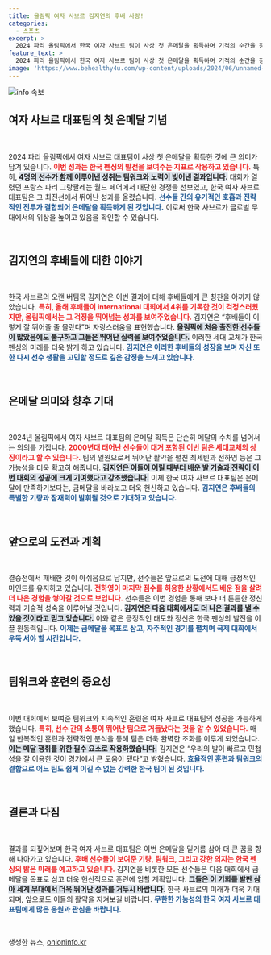 ```yaml
---
title: 올림픽 여자 사브르 김지연의 후배 사랑!
categories:
  - 스포츠
excerpt: >
  2024 파리 올림픽에서 한국 여자 사브르 팀이 사상 첫 은메달을 획득하며 기적의 순간을 장식했습니다! 후배 선수들의 뛰어난 활약 덕분에 금메달에 대한 기대감도 커졌는데, 향후 성과를 더 주목해야 할 때입니다!
feature_text: >
  2024 파리 올림픽에서 한국 여자 사브르 팀이 사상 첫 은메달을 획득하며 기적의 순간을 장식했습니다! 후배 선수들의 뛰어난 활약 덕분에 금메달에 대한 기대감도 커졌는데, 향후 성과를 더 주목해야 할 때입니다!
image: 'https://www.behealthy4u.com/wp-content/uploads/2024/06/unnamed-file.png'
---
```


<p><img src="https://www.behealthy4u.com/wp-content/uploads/2024/06/unnamed-file.png" alt="info 속보" /></p>

<h2 data-ke-size="size26">여자 사브르 대표팀의 첫 은메달 기념</h2>

<p data-ke-size="size16">&nbsp;</p>

<p data-ke-size="size16">2024 파리 올림픽에서 여자 사브르 대표팀이 사상 첫 은메달을 획득한 것에 큰 의미가 담겨 있습니다. <b><span style="color: #ee2323;">이번 성과는 한국 펜싱의 발전을 보여주는 지표로 작용하고 있습니다.</span></b> 특히, <b><span style="background-color: #21538527;">4명의 선수가 함께 이루어낸 성취는 팀워크와 노력이 빚어낸 결과입니다.</span></b> 대회가 열렸던 프랑스 파리 그랑팔레는 월드 페어에서 대단한 경쟁을 선보였고, 한국 여자 사브르 대표팀은 그 최전선에서 뛰어난 성과를 올렸습니다. <b><span style="color: #1a5490;">선수들 간의 유기적인 호흡과 전략적인 전투가 결합되어 은메달을 획득하게 된 것입니다.</span></b> 이로써 한국 사브르가 글로벌 무대에서의 위상을 높이고 있음을 확인할 수 있습니다.</p>

<p data-ke-size="size16">&nbsp;</p>

<h2 data-ke-size="size26">김지연의 후배들에 대한 이야기</h2>

<p data-ke-size="size16">&nbsp;</p>

<p data-ke-size="size16">한국 사브르의 오랜 버팀목 김지연은 이번 결과에 대해 후배들에게 큰 칭찬을 아끼지 않았습니다. <b><span style="color: #ee2323;">특히, 올해 후배들이 international 대회에서 4위를 기록한 것이 걱정스러웠지만, 올림픽에서는 그 걱정을 뛰어넘는 성과를 보여주었습니다.</span></b> 김지연은 “후배들이 이렇게 잘 뛰어줄 줄 몰랐다”며 자랑스러움을 표현했습니다. <b><span style="background-color: #21538527;">올림픽에 처음 출전한 선수들이 많았음에도 불구하고 그들은 뛰어난 실력을 보여주었습니다.</span></b> 이러한 세대 교체가 한국 펜싱의 미래를 더욱 밝게 하고 있습니다. <b><span style="color: #1a5490;">김지연은 이러한 후배들의 성장을 보며 자신 또한 다시 선수 생활을 고민할 정도로 깊은 감정을 느끼고 있습니다.</span></b></p>

<p data-ke-size="size16">&nbsp;</p>

<h2 data-ke-size="size26">은메달 의미와 향후 기대</h2>

<p data-ke-size="size16">&nbsp;</p>

<p data-ke-size="size16">2024년 올림픽에서 여자 사브르 대표팀의 은메달 획득은 단순히 메달의 수치를 넘어서는 의의를 가집니다. <b><span style="color: #ee2323;">2000년대 태어난 선수들이 대거 포함된 이번 팀은 세대교체의 상징이라고 할 수 있습니다.</span></b> 팀의 일원으로서 뛰어난 활약을 펼친 최세빈과 전하영 등은 그 가능성을 더욱 확고히 해줍니다. <b><span style="background-color: #21538527;">김지연은 이들이 어릴 때부터 배운 발 기술과 전략이 이번 대회의 성공에 크게 기여했다고 강조했습니다.</span></b> 이제 한국 여자 사브르 대표팀은 은메달에 만족하기보다는, 금메달을 바라보고 더욱 헌신하고 있습니다. <b><span style="color: #1a5490;">김지연은 후배들의 특별한 기량과 잠재력이 발휘될 것으로 기대하고 있습니다.</span></b></p>

<p data-ke-size="size16">&nbsp;</p>

<h2 data-ke-size="size26">앞으로의 도전과 계획</h2>

<p data-ke-size="size16">&nbsp;</p>

<p data-ke-size="size16">결승전에서 패배한 것이 아쉬움으로 남지만, 선수들은 앞으로의 도전에 대해 긍정적인 마인드를 유지하고 있습니다. <b><span style="color: #ee2323;">전하영이 마지막 점수를 허용한 상황에서도 배운 점을 살려 더 나은 경험을 쌓아갈 것으로 보입니다.</span></b> 선수들은 이번 경험을 통해 보다 더 튼튼한 정신력과 기술적 성숙을 이루어낼 것입니다. <b><span style="background-color: #21538527;">김지연은 다음 대회에서도 더 나은 결과를 낼 수 있을 것이라고 믿고 있습니다.</span></b> 이와 같은 긍정적인 태도와 정신은 한국 펜싱의 발전을 이끌 원동력입니다. <b><span style="color: #1a5490;">이제는 금메달을 목표로 삼고, 자주적인 경기를 펼치며 국제 대회에서 우뚝 서야 할 시간입니다.</span></b></p>

<p data-ke-size="size16">&nbsp;</p>

<h2 data-ke-size="size26">팀워크와 훈련의 중요성</h2>

<p data-ke-size="size16">&nbsp;</p>

<p data-ke-size="size16">이번 대회에서 보여준 팀워크와 지속적인 훈련은 여자 사브르 대표팀의 성공을 가능하게 했습니다. <b><span style="color: #ee2323;">특히, 선수 간의 소통이 뛰어난 팀으로 거듭났다는 것을 알 수 있었습니다.</span></b> 매일 반복적인 훈련과 전략적인 분석을 통해 팀은 더욱 완벽한 조화를 이루게 되었습니다. <b><span style="background-color: #21538527;">이는 메달 쟁취를 위한 필수 요소로 작용하였습니다.</span></b> 김지연은 “우리의 발이 빠르고 민첩성을 잘 이용한 것이 경기에서 큰 도움이 됐다”고 밝혔습니다. <b><span style="color: #1a5490;">효율적인 훈련과 팀워크의 결합으로 어느 팀도 쉽게 이길 수 없는 강력한 한국 팀이 된 것입니다.</span></b></p>

<p data-ke-size="size16">&nbsp;</p>

<h2 data-ke-size="size26">결론과 다짐</h2>

<p data-ke-size="size16">&nbsp;</p>

<p data-ke-size="size16">결과를 되짚어보며 한국 여자 사브르 대표팀은 이번 은메달을 밑거름 삼아 더 큰 꿈을 향해 나아가고 있습니다. <b><span style="color: #ee2323;">후배 선수들이 보여준 기량, 팀워크, 그리고 강한 의지는 한국 펜싱의 밝은 미래를 예고하고 있습니다.</span></b> 김지연을 비롯한 모든 선수들은 다음 대회에서 금메달을 목표로 삼고 더욱 헌신적으로 훈련에 임할 계획입니다. <b><span style="background-color: #21538527;">그들은 이 기회를 발판 삼아 세계 무대에서 더욱 뛰어난 성과를 거두시 바랍니다.</span></b> 한국 사브르의 미래가 더욱 기대되며, 앞으로도 이들의 활약을 지켜보길 바랍니다. <b><span style="color: #1a5490;">무한한 가능성의 한국 여자 사브르 대표팀에게 많은 응원과 관심을 바랍니다.</span></b></p>

<p data-ke-size="size16">&nbsp;</p>
생생한 뉴스, <a href="https://onioninfo.kr" rel="dofollow">onioninfo.kr</a>


